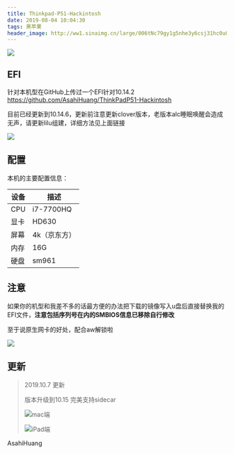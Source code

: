```yaml
---
title: Thinkpad-P51-Hackintosh
date: 2019-08-04 10:04:30
tags: 黑苹果
header_image: http://ww1.sinaimg.cn/large/006tNc79gy1g5nhe3y6csj31hc0u07wh.jpg
---
```


![](https://files.catbox.moe/kzk7o9.png)



<!--more-->

## EFI

针对本机型在GitHub上传过一个EFI针对10.14.2
https://github.com/AsahiHuang/ThinkPadP51-Hackintosh

目前已经更新到10.14.6，更新前注意更新clover版本，老版本alc睡眠唤醒会造成无声，请更新lilu组建，详细方法见上面链接

![](https://files.catbox.moe/zapc56.png)

## 配置

本机的主要配置信息： 

| 设备 | 描述|
| ------ | --------- |
| CPU | i7-7700HQ	|
| 显卡   | HD630     |
| 屏幕 	| 4k（京东方） |
| 内存 | 16G	|
| 硬盘 | sm961 |



## 注意

如果你的机型和我差不多的话最方便的办法把下载的镜像写入u盘后直接替换我的EFI文件，**注意包括序列号在内的SMBIOS信息已移除自行修改** 

至于说原生网卡的好处，配合aw解锁啦

![](https://files.catbox.moe/41sb70.png)



## 更新

> 2019.10.7 更新
>
> 版本升级到10.15 完美支持sidecar
>
> ![mac端](https://files.catbox.moe/6skbe8.png)
>
> ![iPad端](https://files.catbox.moe/omzhkn.PNG)



AsahiHuang